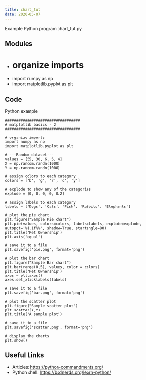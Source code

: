 ```yaml
---
title: chart_tut
date: 2020-05-07
---
```

Example Python program chart_tut.py

## Modules

* # organize imports
* import numpy as np
* import matplotlib.pyplot as plt

## Code

Python example

    ##################################
    # matplotlib basics - 2 
    ##################################
    
    # organize imports
    import numpy as np
    import matplotlib.pyplot as plt
    
    # ---Random dataset---
    values = [55, 30, 6, 5, 4]
    X = np.random.randn(1000)
    Y = np.random.randn(1000)
    
    # assign colors to each category
    colors = ['b', 'g', 'r', 'c', 'y']
    
    # explode to show any of the categories
    explode = [0, 0, 0, 0, 0.2]
    
    # assign labels to each category
    labels = ['Dogs', 'Cats', 'Fish', 'Rabbits', 'Elephants']
    
    # plot the pie chart
    plt.figure("Sample Pie chart")
    plt.pie(values, colors=colors, labels=labels, explode=explode, autopct='%1.1f%%', shadow=True, startangle=80)
    plt.title('Pet Ownership')
    plt.axis('equal')
    
    # save it to a file
    plt.savefig('pie.png', format='png')
    
    # plot the bar chart
    plt.figure("Sample Bar chart")
    plt.bar(range(0,5), values, color = colors)
    plt.title('Pet Ownership')
    axes = plt.axes()
    axes.set_xticklabels(labels)
    
    # save it to a file
    plt.savefig('bar.png', format='png')
    
    # plot the scatter plot
    plt.figure("Sample scatter plot")
    plt.scatter(X,Y)
    plt.title('A sample plot')
    
    # save it to a file
    plt.savefig('scatter.png', format='png')
    
    # display the charts
    plt.show()

## Useful Links

- Articles: https://python-commandments.org/
- Python shell: https://bsdnerds.org/learn-python/
